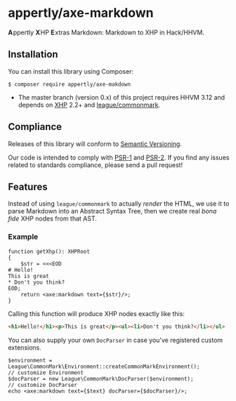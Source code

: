 # appertly/axe-markdown

**A** ppertly **X** HP **E** xtras Markdown: Markdown to XHP in Hack/HHVM.

## Installation

You can install this library using Composer:

```console
$ composer require appertly/axe-makdown
```

* The master branch (version 0.x) of this project requires HHVM 3.12 and depends on [XHP](https://github.com/facebook/xhp-lib) 2.2+ and [league/commonmark](https://github.com/thephpleague/commonmark).

## Compliance

Releases of this library will conform to [Semantic Versioning](http://semver.org).

Our code is intended to comply with [PSR-1](http://www.php-fig.org/psr/psr-1/) and [PSR-2](http://www.php-fig.org/psr/psr-2/). If you find any issues related to standards compliance, please send a pull request!

## Features

Instead of using `league/commonmark` to actually *render* the HTML, we use it to parse Markdown into an Abstract Syntax Tree, then we create real _bona fide_ XHP nodes from that AST.

### Example
```hack
function getXhp(): XHPRoot
{
    $str = <<<EOD
# Hello!
This is great
* Don't you think?
EOD;
    return <axe:markdown text={$str}/>;
}
```
Calling this function will produce XHP nodes exactly like this:
```html
<h1>Hello!</h1><p>This is great</p><ul><li>Don't you think?</li></ul>
```
You can also supply your own `DocParser` in case you've registered custom extensions.
```hack
$environment = League\CommonMark\Environment::createCommonMarkEnvironment();
// customize Environment
$docParser = new League\CommonMark\DocParser($environment);
// customize DocParser
echo <axe:markdown text={$text} docParser={$docParser}/>;
```
